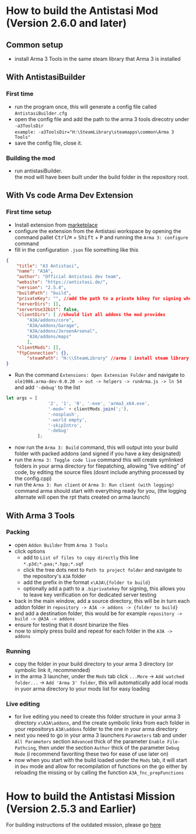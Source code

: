 # How to build the Antistasi Mod (Version 2.6.0 and later)
## Common setup
* install Arma 3 Tools in the same steam library that Arma 3 is installed

## With AntistasiBuilder
### First time
* run the program once, this will generate a config file called `AntistasiBuilder.cfg`
* open the config file and add the path to the arma 3 tools direcotry under `-a3ToolsDir`  
  `example: -a3ToolsDir="H:\SteamLibrary\steamapps\common\Arma 3 Tools"`
* save the config file, close it.

### Building the mod
* run antistasiBuilder.  
  the mod will have been built under the build folder in the repository root.

## With Vs code Arma Dev Extension
### First time setup
* Install extension from [marketplace](https://marketplace.visualstudio.com/items?itemName=ole1986.arma-dev)
* configure the extension from the Antistasi workspace by opening the command pallet <kbd>Ctrl</kbd>/<kbd>⌘</kbd> + <kbd>Shift</kbd> + <kbd>P</kbd> and running the `Arma 3: configure` command
* fill in the configuration `.json` file something like this
```json
{
	"title": "A3 Antistasi",
	"name": "A3A",
	"author": "Official Antistasi dev team",
	"website": "https://antistasi.de/",
	"version": "2.5.4",
	"buildPath": "build",
	"privateKey": "", //add the path to a private bikey for signing when building
	"serverDirs": [],
	"serverUse32bit": false,
	"clientDirs": [ //should list all addons the mod provides
        "A3A/addons/core",
        "A3A/addons/Garage",
        "A3A/addons/JeroenArsenal",
        "A3A/addons/maps"
        ],
	"clientMods": [],
	"ftpConnection": {},
        "steamPath": "H:\\SteamLibrary" //arma 3 install steam library, arma 3 tools should be in the same folder
}
```
* Run the command `Extensions: Open Extension Folder` and navigate to `ole1986.arma-dev-0.0.20 -> out -> helpers -> runArma.js -> ln 54` and add `'-debug'` to the list
```js
let args = [
                '2', '1', '0', '-exe', 'arma3_x64.exe',
                '-mod=' + clientMods.join(';'),
                '-nosplash',
                '-world empty',
                '-skipIntro',
                '-debug'
            ];
```
* now run the `Arma 3: Build` command, this will output into your build folder with packed addons (and signed if you have a key designated)
* run the `Arma 3: Toggle code live` command this will create symlinked folders in your arma directory for filepatching, allowing "live editing" of code, by editing the source files (dosnt include anything processed by the config.cpp)
* run the `Arma 3: Run client` or `Arma 3: Run client (with logging)` command
arma should start with everything ready for you, (the logging alternate will open the rpt thats created on arma launch)

## With Arma 3 Tools
### Packing
* open `Addon Builder` from `Arma 3 Tools`
* click options
  * add to `List of files to copy directly` this line `*.p3d;*.paa;*.hpp;*.sqf`
  * click the tree dots next to `Path to project folder` and navigate to the repository's `A3A` folder
  * add the prefix in the format `x\A3A\{folder to build}`
  * optionally add a path to a `.biprivatekey` for signing, this allows you to leave key verification on for dedicated server testing
* back in the main window, add a source directory, this will be in turn each addon folder in `repository -> A3A -> addons -> {folder to build}`
* and add a destination folder, this would be for example `repository -> build -> @A3A -> addons`
* ensure for testing that it dosnt binarize the files
* now to simply press build and repeat for each folder in the `A3A -> addons`

### Running
* copy the folder in your build directory to your arma 3 directory (or symbolic link it, recommended)
* in the arma 3 launcher, under the `Mods` tab click `...More` -> `Add watched folder...` -> `Add 'Arma 3' folder`, this will automatically add local mods in yuor arma directory to your mods list for easy loading

### Live editing
* for live editing you need to create this folder structure in your arma 3 directory `x\A3A\addons`, and the create symbolic links from each folder in your repositorys `A3A\addons` folder to the one in your arma directory
* next you need to go in your arma 3 launchers `Parameters` tab and under `All Parameters` section `Advanced` thick of the parameter `Enable File-Pathcing`, then under the section `Author` thick of the parameter `Debug Mode` (i recommend favoriting these two for ease of use later on)
* now when you start with the build loaded under the `Mods` tab, it will start in `Dev` mode and allow for recompilation of functions on the go either by reloading the missing or by calling the function `A3A_fnc_prepFunctions`

# How to build the Antistasi Mission (Version 2.5.3 and Earlier)
For building instructions of the outdated mission, please go [here](https://github.com/official-antistasi-community/A3-Antistasi/wiki/How-to-build-Antistasi-(Mission))
